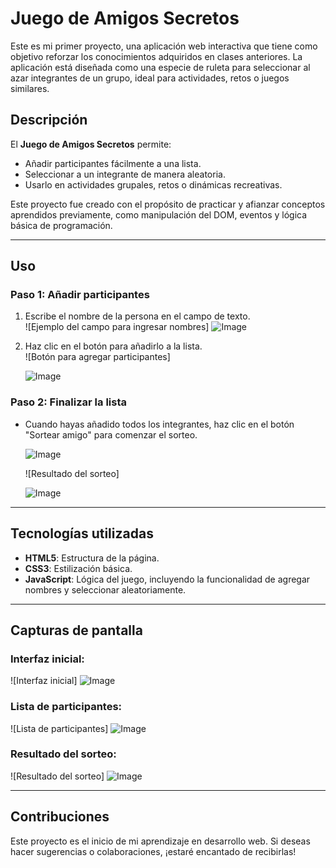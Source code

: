 # Juego de Amigos Secretos

Este es mi primer proyecto, una aplicación web interactiva que tiene como objetivo reforzar los conocimientos adquiridos en clases anteriores. La aplicación está diseñada como una especie de ruleta para seleccionar al azar integrantes de un grupo, ideal para actividades, retos o juegos similares.

## Descripción
El **Juego de Amigos Secretos** permite:
- Añadir participantes fácilmente a una lista.
- Seleccionar a un integrante de manera aleatoria.
- Usarlo en actividades grupales, retos o dinámicas recreativas.

Este proyecto fue creado con el propósito de practicar y afianzar conceptos aprendidos previamente, como manipulación del DOM, eventos y lógica básica de programación.

---

## Uso

### Paso 1: Añadir participantes
1. Escribe el nombre de la persona en el campo de texto.  
   ![Ejemplo del campo para ingresar nombres]
   ![Image](https://github.com/user-attachments/assets/777be5af-5181-4ec3-a3e9-2036b3a8b39c)

3. Haz clic en el botón para añadirlo a la lista.  
   ![Botón para agregar participantes]
   
   ![Image](https://github.com/user-attachments/assets/bac35c71-41b7-48a9-933d-2f84d6823451)

### Paso 2: Finalizar la lista
- Cuando hayas añadido todos los integrantes, haz clic en el botón "Sortear amigo" para comenzar el sorteo.
  
  ![Image](https://github.com/user-attachments/assets/d5f97014-d7be-44ec-bdac-a084af976dbb)

  ![Resultado del sorteo]

  ![Image](https://github.com/user-attachments/assets/29327c25-d747-49ad-9685-ce7260965876)

---

## Tecnologías utilizadas
- **HTML5**: Estructura de la página.
- **CSS3**: Estilización básica.
- **JavaScript**: Lógica del juego, incluyendo la funcionalidad de agregar nombres y seleccionar aleatoriamente.

---

## Capturas de pantalla
### Interfaz inicial:
![Interfaz inicial]
![Image](https://github.com/user-attachments/assets/5b9283bb-4f2a-4be9-be87-a63c29584312)

### Lista de participantes:
![Lista de participantes]
![Image](https://github.com/user-attachments/assets/d5f97014-d7be-44ec-bdac-a084af976dbb)

### Resultado del sorteo:
![Resultado del sorteo]
![Image](https://github.com/user-attachments/assets/29327c25-d747-49ad-9685-ce7260965876)


---



## Contribuciones
Este proyecto es el inicio de mi aprendizaje en desarrollo web. Si deseas hacer sugerencias o colaboraciones, ¡estaré encantado de recibirlas!



